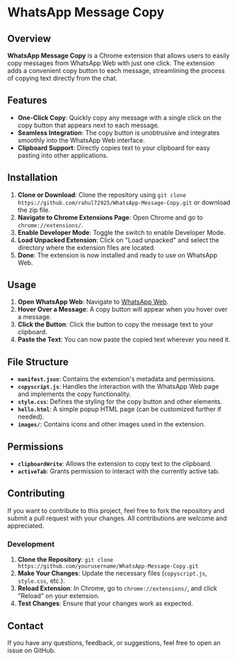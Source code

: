 # WhatsApp Message Copy

## Overview

**WhatsApp Message Copy** is a Chrome extension that allows users to easily copy messages from WhatsApp Web with just one click. The extension adds a convenient copy button to each message, streamlining the process of copying text directly from the chat.

## Features

- **One-Click Copy**: Quickly copy any message with a single click on the copy button that appears next to each message.
- **Seamless Integration**: The copy button is unobtrusive and integrates smoothly into the WhatsApp Web interface.
- **Clipboard Support**: Directly copies text to your clipboard for easy pasting into other applications.

## Installation

1. **Clone or Download**: Clone the repository using `git clone https://github.com/rahul72925/WhatsApp-Message-Copy.git` or download the zip file.
2. **Navigate to Chrome Extensions Page**: Open Chrome and go to `chrome://extensions/`.
3. **Enable Developer Mode**: Toggle the switch to enable Developer Mode.
4. **Load Unpacked Extension**: Click on "Load unpacked" and select the directory where the extension files are located.
5. **Done**: The extension is now installed and ready to use on WhatsApp Web.

## Usage

1. **Open WhatsApp Web**: Navigate to [WhatsApp Web](https://web.whatsapp.com/).
2. **Hover Over a Message**: A copy button will appear when you hover over a message.
3. **Click the Button**: Click the button to copy the message text to your clipboard.
4. **Paste the Text**: You can now paste the copied text wherever you need it.

## File Structure

- **`manifest.json`**: Contains the extension's metadata and permissions.
- **`copyscript.js`**: Handles the interaction with the WhatsApp Web page and implements the copy functionality.
- **`style.css`**: Defines the styling for the copy button and other elements.
- **`hello.html`**: A simple popup HTML page (can be customized further if needed).
- **`images/`**: Contains icons and other images used in the extension.

## Permissions

- **`clipboardWrite`**: Allows the extension to copy text to the clipboard.
- **`activeTab`**: Grants permission to interact with the currently active tab.

## Contributing

If you want to contribute to this project, feel free to fork the repository and submit a pull request with your changes. All contributions are welcome and appreciated.

### Development

1. **Clone the Repository**: `git clone https://github.com/yourusername/WhatsApp-Message-Copy.git`
2. **Make Your Changes**: Update the necessary files (`copyscript.js`, `style.css`, etc.).
3. **Reload Extension**: In Chrome, go to `chrome://extensions/`, and click "Reload" on your extension.
4. **Test Changes**: Ensure that your changes work as expected.

## Contact

If you have any questions, feedback, or suggestions, feel free to open an issue on GitHub.

